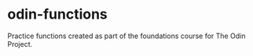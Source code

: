 # odin-functions

Practice functions created as part of the foundations course for The Odin Project.
